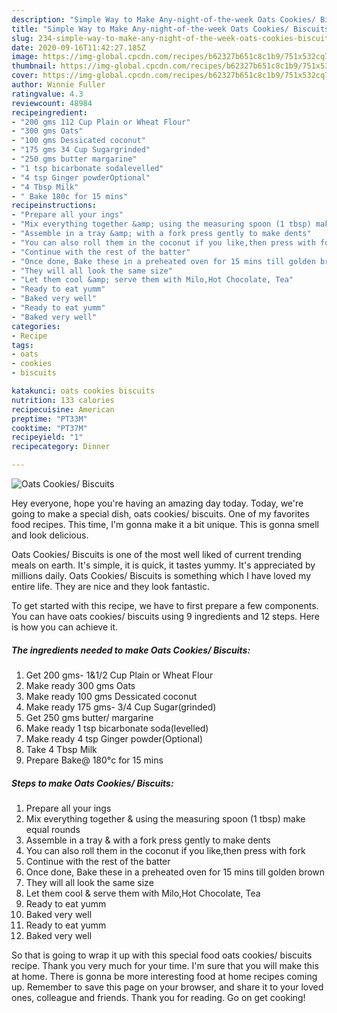 ```yaml
---
description: "Simple Way to Make Any-night-of-the-week Oats Cookies/ Biscuits"
title: "Simple Way to Make Any-night-of-the-week Oats Cookies/ Biscuits"
slug: 234-simple-way-to-make-any-night-of-the-week-oats-cookies-biscuits
date: 2020-09-16T11:42:27.185Z
image: https://img-global.cpcdn.com/recipes/b62327b651c8c1b9/751x532cq70/oats-cookies-biscuits-recipe-main-photo.jpg
thumbnail: https://img-global.cpcdn.com/recipes/b62327b651c8c1b9/751x532cq70/oats-cookies-biscuits-recipe-main-photo.jpg
cover: https://img-global.cpcdn.com/recipes/b62327b651c8c1b9/751x532cq70/oats-cookies-biscuits-recipe-main-photo.jpg
author: Winnie Fuller
ratingvalue: 4.3
reviewcount: 48984
recipeingredient:
- "200 gms 112 Cup Plain or Wheat Flour"
- "300 gms Oats"
- "100 gms Dessicated coconut"
- "175 gms 34 Cup Sugargrinded"
- "250 gms butter margarine"
- "1 tsp bicarbonate sodalevelled"
- "4 tsp Ginger powderOptional"
- "4 Tbsp Milk"
- " Bake 180c for 15 mins"
recipeinstructions:
- "Prepare all your ings"
- "Mix everything together &amp; using the measuring spoon (1 tbsp) make equal rounds"
- "Assemble in a tray &amp; with a fork press gently to make dents"
- "You can also roll them in the coconut if you like,then press with fork"
- "Continue with the rest of the batter"
- "Once done, Bake these in a preheated oven for 15 mins till golden brown"
- "They will all look the same size"
- "Let them cool &amp; serve them with Milo,Hot Chocolate, Tea"
- "Ready to eat yumm"
- "Baked very well"
- "Ready to eat yumm"
- "Baked very well"
categories:
- Recipe
tags:
- oats
- cookies
- biscuits

katakunci: oats cookies biscuits 
nutrition: 133 calories
recipecuisine: American
preptime: "PT33M"
cooktime: "PT37M"
recipeyield: "1"
recipecategory: Dinner

---
```



![Oats Cookies/ Biscuits](https://img-global.cpcdn.com/recipes/b62327b651c8c1b9/751x532cq70/oats-cookies-biscuits-recipe-main-photo.jpg)

Hey everyone, hope you're having an amazing day today. Today, we're going to make a special dish, oats cookies/ biscuits. One of my favorites food recipes. This time, I'm gonna make it a bit unique. This is gonna smell and look delicious.

Oats Cookies/ Biscuits is one of the most well liked of current trending meals on earth. It's simple, it is quick, it tastes yummy. It's appreciated by millions daily. Oats Cookies/ Biscuits is something which I have loved my entire life. They are nice and they look fantastic.




To get started with this recipe, we have to first prepare a few components. You can have oats cookies/ biscuits using 9 ingredients and 12 steps. Here is how you can achieve it.

<!--inarticleads1-->

##### The ingredients needed to make Oats Cookies/ Biscuits:

1. Get 200 gms- 1&amp;1/2 Cup Plain or Wheat Flour
1. Make ready 300 gms Oats
1. Make ready 100 gms Dessicated coconut
1. Make ready 175 gms- 3/4 Cup Sugar(grinded)
1. Get 250 gms butter/ margarine
1. Make ready 1 tsp bicarbonate soda(levelled)
1. Make ready 4 tsp Ginger powder(Optional)
1. Take 4 Tbsp Milk
1. Prepare  Bake@ 180°c for 15 mins




<!--inarticleads2-->

##### Steps to make Oats Cookies/ Biscuits:

1. Prepare all your ings
1. Mix everything together &amp; using the measuring spoon (1 tbsp) make equal rounds
1. Assemble in a tray &amp; with a fork press gently to make dents
1. You can also roll them in the coconut if you like,then press with fork
1. Continue with the rest of the batter
1. Once done, Bake these in a preheated oven for 15 mins till golden brown
1. They will all look the same size
1. Let them cool &amp; serve them with Milo,Hot Chocolate, Tea
1. Ready to eat yumm
1. Baked very well
1. Ready to eat yumm
1. Baked very well




So that is going to wrap it up with this special food oats cookies/ biscuits recipe. Thank you very much for your time. I'm sure that you will make this at home. There is gonna be more interesting food at home recipes coming up. Remember to save this page on your browser, and share it to your loved ones, colleague and friends. Thank you for reading. Go on get cooking!
